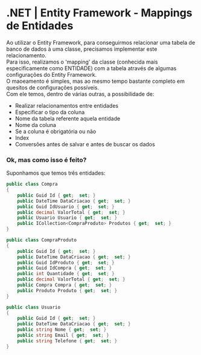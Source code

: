 # .NET | Entity Framework - Mappings de Entidades

Ao utilizar o Entity Framework, para conseguirmos relacionar uma tabela de banco de dados à uma classe, precisamos implementar este relacionamento.<br/>
Para isso, realizamos o 'mapping' da classe (conhecida mais especificamente como ENTIDADE) com a tabela através de algumas configurações do Entity Framework.<br/>
O maoeamento é simples, mas ao mesmo tempo bastante completo em quesitos de configurações possíveis.<br/>
Com ele temos, dentro de várias outras, a possibilidade de: <br/>
- Realizar relacionamentos entre entidades
- Especificar o tipo da coluna
- Nome da tabela referente aquela entidade
- Nome da coluna
- Se a coluna é obrigatória ou não
- Index
- Conversões antes de salvar e antes de buscar os dados

### Ok, mas como isso é feito?
Suponhamos que temos três entidades:

```c#
public class Compra
{
    public Guid Id { get;  set; }
    public DateTime DataCriacao { get;  set; }
    public Guid IdUsuario { get;  set; }
    public decimal ValorTotal { get;  set; }
    public Usuario Usuario { get;  set; }
    public ICollection<CompraProduto> Produtos { get;  set; }
}

public class CompraProduto
{
    public Guid Id { get;  set; }
    public DateTime DataCriacao { get;  set; }
    public Guid IdProduto { get;  set; }
    public Guid IdCompra { get;  set; }
    public int Quantidade { get;  set; }
    public decimal ValorTotal { get;  set; }
    public Compra Compra { get;  set; }
    public Produto Produto { get;  set; }
}

public class Usuario
{
    public Guid Id { get;  set; }
    public DateTime DataCriacao { get;  set; }
    public string Nome { get;  set; }
    public string Email { get;  set; }
    public string Telefone { get;  set; }
}
```
